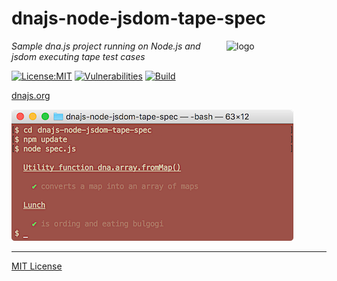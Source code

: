 # dnajs-node-jsdom-tape-spec
<img src=https://dnajs.org/graphics/dnajs-logo.png align=right width=160 alt=logo>

_Sample dna.js project running on Node.js and jsdom executing tape test cases_

[![License:MIT](https://img.shields.io/badge/License-MIT-blue.svg)](https://dnajs.org/license)
[![Vulnerabilities](https://snyk.io/test/github/dnajs/dnajs-node-jsdom-tape-spec/badge.svg)](https://snyk.io/test/github/dnajs/dnajs-node-jsdom-tape-spec)
[![Build](https://github.com/dnajs/dnajs-node-jsdom-tape-spec/workflows/build/badge.svg)](https://github.com/dnajs/dnajs-node-jsdom-tape-spec/actions/workflows/run-spec-on-push.yaml)

[dnajs.org](https://dnajs.org)

![screenshot](screenshot.png)

---
[MIT License](LICENSE.txt)
